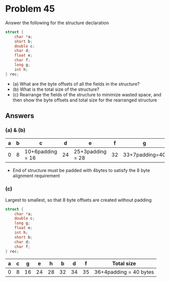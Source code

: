 # Problem 45

Answer the following for the structure declaration

```C
struct {
    char *a;
    short b;
    double c;
    char d;
    float e;
    char f;
    long g;
    int h;
} rec;
```

- (a) What are the byte offsets of all the fields in the structure?
- (b) What is the total size of the structure?
- (c) Rearrange the fields of the structure to minimize wasted space, and then
  show the byte offsets and total size for the rearranged structure

## Answers

### (a) & (b)

| a   | b   | c                | d   | e                | f   | g              | h   | Total size             |
| --- | --- | ---------------- | --- | ---------------- | --- | -------------- | --- | ---------------------- |
| 0   | 8   | 10+6padding = 16 | 24  | 25+3padding = 28 | 32  | 33+7padding=40 | 48  | 52+4padding = 56 bytes |

- End of structure must be padded with 4bytes to satisfy the 8 byte alignment requirement

### (c)

Largest to smallest, so that 8 byte offsets are created without padding

```C
struct {
    char *a;
    double c;
    long g;
    float e;
    int h;
    short b;
    char d;
    char f;
} rec;
```

| a   | c   | g   | e   | h   | b   | d   | f   | Total size             |
| --- | --- | --- | --- | --- | --- | --- | --- | ---------------------- |
| 0   | 8   | 16  | 24  | 28  | 32  | 34  | 35  | 36+4padding = 40 bytes |
